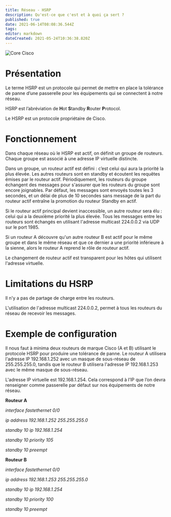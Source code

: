 ```yaml
---
title: Réseau - HSRP
description: Qu'est-ce que c'est et à quoi ça sert ?
published: true
date: 2021-06-14T08:08:36.544Z
tags: 
editor: markdown
dateCreated: 2021-05-24T10:36:38.820Z
---
```


![Core Cisco](https://formip.com/wp-content/uploads/2018/01/hsrp-fhrp-redondance-de-passerelle-par-defaut-3.png)

# Présentation

Le terme HSRP est un protocole qui permet de mettre en place la tolérance de panne d’une passerelle pour les équipements qui se connectent à notre réseau.

HSRP est l’abréviation de **H**ot **S**tandby **R**outer **P**rotocol.

Le HSRP est un protocole propriétaire de Cisco.

# Fonctionnement

Dans chaque réseau où le HSRP est actif, on définit un groupe de routeurs. Chaque groupe est associé à une adresse IP virtuelle distincte.

Dans un groupe, un routeur actif est défini : c’est celui qui aura la priorité la plus élevée. Les autres routeurs sont en standby et écoutent les requêtes émises par le routeur actif. Périodiquement, les routeurs du groupe échangent des messages pour s'assurer que les routeurs du groupe sont encore joignables. Par défaut, les messages sont envoyés toutes les 3 secondes, et un délai de plus de 10 secondes sans message de la part du routeur actif entraîne la promotion du routeur Standby en actif.

Si le routeur actif principal devient inaccessible, un autre routeur sera élu : celui qui a la deuxième priorité la plus élevée. Tous les messages entre les routeurs sont échangés en utilisant l'adresse multicast 224.0.0.2 via UDP sur le port 1985.

Si un routeur A découvre qu'un autre routeur B est actif pour le même groupe et dans le même réseau et que ce dernier a une priorité inférieure à la sienne, alors le routeur A reprend le rôle de routeur actif.

Le changement de routeur actif est transparent pour les hôtes qui utilisent l'adresse virtuelle.

# Limitations du HSRP

Il n'y a pas de partage de charge entre les routeurs.

L'utilisation de l'adresse multicast 224.0.0.2, permet à tous les routeurs du réseau de recevoir les messages.

# **Exemple de configuration** 

Il nous faut à minima deux routeurs de marque Cisco (A et B) utilisant le protocole HSRP pour produire une tolérance de panne. Le routeur A utilisera l'adresse IP 192.168.1.252 avec un masque de sous-réseau de 255.255.255.0, tandis que le routeur B utilisera l'adresse IP 192.168.1.253 avec le même masque de sous-réseau.

L'adresse IP virtuelle est 192.168.1.254. Cela correspond à l’IP que l’on devra renseigner comme passerelle par défaut sur nos équipements de notre réseau.

**Routeur A**

*interface fastethernet 0/0*

*ip address 192.168.1.252 255.255.255.0*

*standby 10 ip 192.168.1.254*

*standby 10 priority 105*

*standby 10 preempt*

**Routeur B**

*interface fastethernet 0/0*

*ip address 192.168.1.253 255.255.255.0*

*standby 10 ip 192.168.1.254*

*standby 10 priority 100*

*standby 10 preempt*